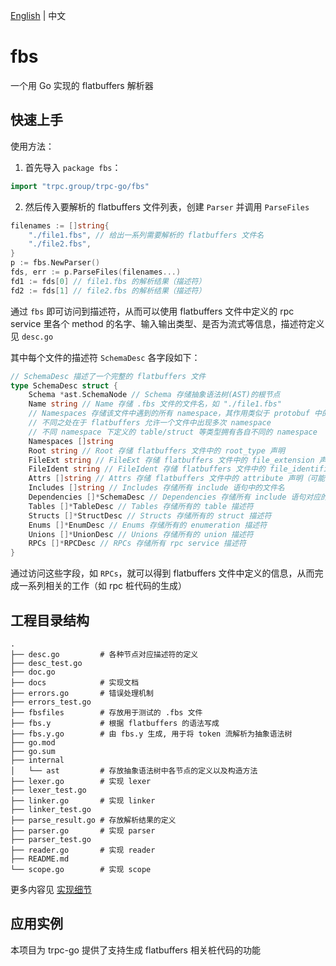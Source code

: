 [English](README.md) | 中文

# fbs 

一个用 Go 实现的 flatbuffers 解析器

## 快速上手

使用方法：

1. 首先导入 `package fbs`：

```go
import "trpc.group/trpc-go/fbs"
```

2. 然后传入要解析的 flatbuffers 文件列表，创建 `Parser` 并调用 `ParseFiles` 

```go
filenames := []string{
    "./file1.fbs", // 给出一系列需要解析的 flatbuffers 文件名
    "./file2.fbs",
}
p := fbs.NewParser()
fds, err := p.ParseFiles(filenames...)
fd1 := fds[0] // file1.fbs 的解析结果（描述符）
fd2 := fds[1] // file2.fbs 的解析结果（描述符）
```

通过 `fbs` 即可访问到描述符，从而可以使用 flatbuffers 文件中定义的 rpc service 里各个 method 的名字、输入输出类型、是否为流式等信息，描述符定义见 `desc.go`

其中每个文件的描述符 `SchemaDesc` 各字段如下：

```go
// SchemaDesc 描述了一个完整的 flatbuffers 文件
type SchemaDesc struct {
	Schema *ast.SchemaNode // Schema 存储抽象语法树(AST)的根节点
	Name string // Name 存储 .fbs 文件的文件名，如 "./file1.fbs" 
	// Namespaces 存储该文件中遇到的所有 namespace，其作用类似于 protobuf 中的 package 
	// 不同之处在于 flatbuffers 允许一个文件中出现多次 namespace 
	// 不同 namespace 下定义的 table/struct 等类型拥有各自不同的 namespace 
	Namespaces []string 
	Root string // Root 存储 flatbuffers 文件中的 root_type 声明
	FileExt string // FileExt 存储 flatbuffers 文件中的 file_extension 声明
	FileIdent string // FileIdent 存储 flatbuffers 文件中的 file_identifier 声明
	Attrs []string // Attrs 存储 flatbuffers 文件中的 attribute 声明（可能有多个）
	Includes []string // Includes 存储所有 include 语句中的文件名
	Dependencies []*SchemaDesc // Dependencies 存储所有 include 语句对应的解析出的描述符 
	Tables []*TableDesc // Tables 存储所有的 table 描述符
	Structs []*StructDesc // Structs 存储所有的 struct 描述符
	Enums []*EnumDesc // Enums 存储所有的 enumeration 描述符
	Unions []*UnionDesc // Unions 存储所有的 union 描述符 
	RPCs []*RPCDesc // RPCs 存储所有 rpc service 描述符
}
```

通过访问这些字段，如 `RPCs`，就可以得到 flatbuffers 文件中定义的信息，从而完成一系列相关的工作（如 rpc 桩代码的生成）

## 工程目录结构

```
.
├── desc.go         # 各种节点对应描述符的定义
├── desc_test.go    
├── doc.go          
├── docs            # 实现文档
├── errors.go       # 错误处理机制 
├── errors_test.go  
├── fbsfiles        # 存放用于测试的 .fbs 文件
├── fbs.y           # 根据 flatbuffers 的语法写成
├── fbs.y.go        # 由 fbs.y 生成, 用于将 token 流解析为抽象语法树
├── go.mod          
├── go.sum          
├── internal        
│   └── ast         # 存放抽象语法树中各节点的定义以及构造方法
├── lexer.go        # 实现 lexer
├── lexer_test.go   
├── linker.go       # 实现 linker 
├── linker_test.go  
├── parse_result.go # 存放解析结果的定义 
├── parser.go       # 实现 parser 
├── parser_test.go  
├── reader.go       # 实现 reader 
├── README.md       
└── scope.go        # 实现 scope 
```

更多内容见 [实现细节](/docs/implementation.zh_CN.md)

## 应用实例

本项目为 trpc-go 提供了支持生成 flatbuffers 相关桩代码的功能
